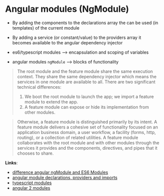 Angular modules (NgModule)
=================================================

- By adding the components to the declarations array the can be used (in templates) of the current module
- By adding a service (or constant/value) to the providers array it becomes available to the angular dependency injector 

- es6/typescript modules --> encapsulation and scoping of variables
- angular modules `ngModule` --> blocks of functionality 

> The root module and the feature module share the same execution context. They share the same dependency injector which means the services in one module are available to all.
> There are two significant technical differences:
> 1. We boot the root module to launch the app; we import a feature module to extend the app.
> 2. A feature module can expose or hide its implementation from other modules.

> Otherwise, a feature module is distinguished primarily by its intent.
> A feature module delivers a cohesive set of functionality focused on an application business domain, a user workflow, a facility (forms, http, routing), or a collection of related utilities.
> A feature module collaborates with the root module and with other modules through the services it provides and the components, directives, and pipes that it chooses to share.

**Links**:
- [difference angular ngModule and ES6 Modules](http://blog.angular-university.io/angular2-ngmodule/#angular2modulesvses6modules)
- [angular module declarations, providers and imports](http://stackoverflow.com/questions/39062930/what-is-difference-between-declarations-providers-and-import-in-ngmodule)
- [typescript modules](https://www.typescriptlang.org/docs/handbook/modules.html)
- [angular 2 modules](https://angular.io/docs/ts/latest/guide/ngmodule.html)
